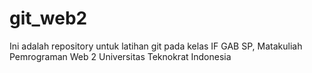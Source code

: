 # git_web2
Ini adalah repository untuk latihan git pada kelas IF GAB SP, Matakuliah Pemrograman Web 2 Universitas Teknokrat Indonesia
